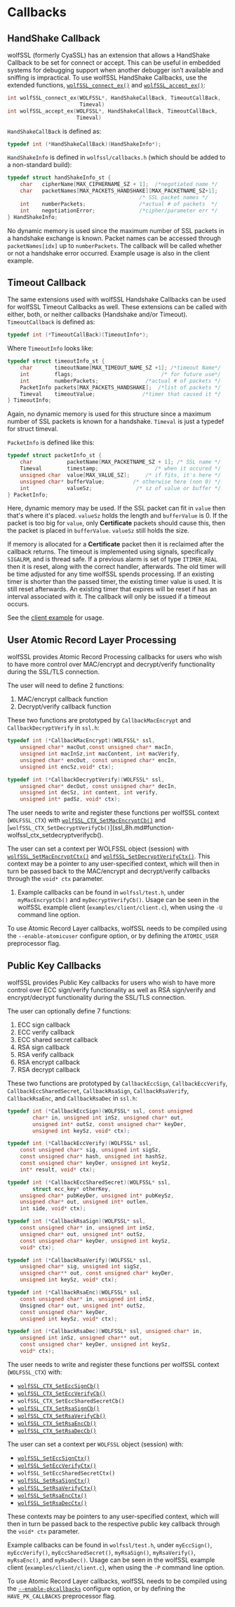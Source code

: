 # Callbacks

## HandShake Callback

wolfSSL (formerly CyaSSL) has an extension that allows a HandShake Callback to be set for connect or accept. This can be useful in embedded systems for debugging support when another debugger isn’t available and sniffing is impractical. To use wolfSSL HandShake Callbacks, use the extended functions, [`wolfSSL_connect_ex()`](ssl_8h.md#function_wolfssl_connect_ex) and [`wolfSSL_accept_ex()`](ssl_8h.md#function-wolfssl_accept_ex):

```c
int wolfSSL_connect_ex(WOLFSSL*, HandShakeCallBack, TimeoutCallBack,
                       Timeval)
int wolfSSL_accept_ex(WOLFSSL*, HandShakeCallBack, TimeoutCallBack,
                      Timeval)
```

`HandShakeCallBack` is defined as:

```c
typedef int (*HandShakeCallBack)(HandShakeInfo*);
```

`HandShakeInfo` is defined in `wolfssl/callbacks.h` (which should be added to a non-standard build):

```c
typedef struct handShakeInfo_st {
    char   cipherName[MAX_CIPHERNAME_SZ + 1];  /*negotiated name */
    char   packetNames[MAX_PACKETS_HANDSHAKE][MAX_PACKETNAME_SZ+1];
                                          /* SSL packet names */
    int    numberPackets;                 /*actual # of packets  */
    int    negotiationError;              /*cipher/parameter err */
} HandShakeInfo;
```

No dynamic memory is used since the maximum number of SSL packets in a handshake exchange is known. Packet names can be accessed through `packetNames[idx]` up to `numberPackets`. The callback will be called whether or not a handshake error occurred.  Example usage is also in the client example.

## Timeout Callback

The same extensions used with wolfSSL Handshake Callbacks can be used for wolfSSL Timeout Callbacks as well. These extensions can be called with either, both, or neither callbacks (Handshake and/or Timeout). `TimeoutCallback` is defined as:

```c
typedef int (*TimeoutCallBack)(TimeoutInfo*);
```

Where `TimeoutInfo` looks like:

```c
typedef struct timeoutInfo_st {
    char       timeoutName[MAX_TIMEOUT_NAME_SZ +1]; /*timeout Name*/
    int        flags;                            /* for future use*/
    int        numberPackets;               /*actual # of packets */
    PacketInfo packets[MAX_PACKETS_HANDSHAKE];  /*list of packets */
    Timeval    timeoutValue;               /*timer that caused it */
} TimeoutInfo;
```

Again, no dynamic memory is used for this structure since a maximum number of SSL packets is known for a handshake. `Timeval` is just a typedef for struct timeval.

`PacketInfo` is defined like this:

```c
typedef struct packetInfo_st {
    char           packetName[MAX_PACKETNAME_SZ + 1]; /* SSL name */
    Timeval        timestamp;                  /* when it occured */
    unsigned char  value[MAX_VALUE_SZ];     /* if fits, it's here */
    unsigned char* bufferValue;         /* otherwise here (non 0) */
    int            valueSz;              /* sz of value or buffer */
} PacketInfo;
```

Here, dynamic memory may be used. If the SSL packet can fit in `value` then that's where it's placed. `valueSz` holds the length and `bufferValue` is 0. If the packet is too big for `value`, only **Certificate** packets should cause this, then the packet is placed in `bufferValue`. `valueSz` still holds the size.

If memory is allocated for a **Certificate** packet then it is reclaimed after the callback returns. The timeout is implemented using signals, specifically `SIGALRM`, and is thread safe. If a previous  alarm is set of type `ITIMER_REAL` then it is reset, along with the correct handler, afterwards. The old timer will be time adjusted for any time wolfSSL spends processing. If an existing timer is shorter than the passed timer, the existing timer value is used. It is still reset afterwards. An existing timer that expires will be reset if has an interval associated with it. The callback will only be issued if a timeout occurs.

See the [client example](chapter03.md#client-example) for usage.

## User Atomic Record Layer Processing

wolfSSL provides Atomic Record Processing callbacks for users who wish to have more control over MAC/encrypt and decrypt/verify functionality during the SSL/TLS connection.

The user will need to define 2 functions:

1. MAC/encrypt callback function
2. Decrypt/verify callback function

These two functions are prototyped by `CallbackMacEncrypt` and `CallbackDecryptVerify` in `ssl.h`:

```c
typedef int (*CallbackMacEncrypt)(WOLFSSL* ssl,
    unsigned char* macOut,const unsigned char* macIn,
    unsigned int macInSz,int macContent, int macVerify,
    unsigned char* encOut, const unsigned char* encIn,
    unsigned int encSz,void* ctx);

typedef int (*CallbackDecryptVerify)(WOLFSSL* ssl,
    unsigned char* decOut, const unsigned char* decIn,
    unsigned int decSz, int content, int verify,
    unsigned int* padSz, void* ctx);
```

The user needs to write and register these functions per wolfSSL context (`WOLFSSL_CTX`) with [`wolfSSL_CTX_SetMacEncryptCb()`](ssl_8h.md#function-wolfssl_ctx_setmacencryptcb) and [`wolfSSL_CTX_SetDecryptVerifyCb()`](ssl_8h.md#function-wolfssl_ctx_setdecryptverifycb().

The user can set a context per WOLFSSL object (session) with [`wolfSSL_SetMacEncryptCtx()`](ssl_8h.md#function-wolfssl_setmacencryptctx) and [`wolfSSL_SetDecryptVerifyCtx()`](ssl_8h.md#function-wolfssl_setdecryptverifyctx).  This context may be a pointer to any user-specified context, which will then in turn be passed back to the MAC/encrypt and decrypt/verify callbacks through the `void* ctx` parameter.

1. Example callbacks can be found in `wolfssl/test.h`, under `myMacEncryptCb()` and `myDecryptVerifyCb()`.  Usage can be seen in the wolfSSL example client (`examples/client/client.c`), when using the `-U` command line option.

To use Atomic Record Layer callbacks, wolfSSL needs to be compiled using the `--enable-atomicuser` configure option, or by defining the `ATOMIC_USER` preprocessor flag.

## Public Key Callbacks

wolfSSL provides Public Key callbacks for users who wish to have more control over ECC sign/verify functionality as well as RSA sign/verify and encrypt/decrypt functionality during the SSL/TLS connection.

The user can optionally define 7 functions:

1. ECC sign callback
2. ECC verify callback
3. ECC shared secret callback
4. RSA sign callback
5. RSA verify callback
6. RSA encrypt callback
7. RSA decrypt callback

These two functions are prototyped by `CallbackEccSign`, `CallbackEccVerify`, `CallbackEccSharedSecret`, `CallbackRsaSign`, `CallbackRsaVerify`, `CallbackRsaEnc`, and `CallbackRsaDec` in `ssl.h`:

```c
typedef int (*CallbackEccSign)(WOLFSSL* ssl, const unsigned
        char* in, unsigned int inSz, unsigned char* out,
        unsigned int* outSz, const unsigned char* keyDer,
        unsigned int keySz, void* ctx);

typedef int (*CallbackEccVerify)(WOLFSSL* ssl,
    const unsigned char* sig, unsigned int sigSz,
    const unsigned char* hash, unsigned int hashSz,
    const unsigned char* keyDer, unsigned int keySz,
    int* result, void* ctx);

typedef int (*CallbackEccSharedSecret)(WOLFSSL* ssl,
        struct ecc_key* otherKey,
    unsigned char* pubKeyDer, unsigned int* pubKeySz,
    unsigned char* out, unsigned int* outlen,
    int side, void* ctx);

typedef int (*CallbackRsaSign)(WOLFSSL* ssl,
    const unsigned char* in, unsigned int inSz,
    unsigned char* out, unsigned int* outSz,
    const unsigned char* keyDer, unsigned int keySz,
    void* ctx);

typedef int (*CallbackRsaVerify)(WOLFSSL* ssl,
    unsigned char* sig, unsigned int sigSz,
    unsigned char** out, const unsigned char* keyDer,
    unsigned int keySz, void* ctx);

typedef int (*CallbackRsaEnc)(WOLFSSL* ssl,
    const unsigned char* in, unsigned int inSz,
    Unsigned char* out, unsigned int* outSz,
    const unsigned char* keyDer,
    unsigned int keySz, void* ctx);

typedef int (*CallbackRsaDec)(WOLFSSL* ssl, unsigned char* in,
    unsigned int inSz, unsigned char** out,
    const unsigned char* keyDer, unsigned int keySz,
    void* ctx);
```

The user needs to write and register these functions per wolfSSL context (`WOLFSSL_CTX`) with:

* [`wolfSSL_CTX_SetEccSignCb()`](ssl_8h.md#function-wolfssl_ctx_seteccsigncb)
* [`wolfSSL_CTX_SetEccVerifyCb()`](ssl_8h.md#function-wolfssl_ctx_seteccverifycb)
* `wolfSSL_CTX_SetEccSharedSecretCb()`
* [`wolfSSL_CTX_SetRsaSignCb()`](ssl_8h.md#function-wolfssl_ctx_setrsasigncb)
* [`wolfSSL_CTX_SetRsaVerifyCb()`](ssl_8h.md#function-wolfssl_ctx_setrsaverifycb)
* [`wolfSSL_CTX_SetRsaEncCb()`](ssl_8h.md#function-wolfssl_ctx_setrsaenccb)
* [`wolfSSL_CTX_SetRsaDecCb()`](ssl_8h.md#function-wolfssl_ctx_setrsadeccb)

The user can set a context per `WOLFSSL` object (session) with:

* [`wolfSSL_SetEccSignCtx()`](ssl_8h.md#function-wolfssl_seteccsignctx)
* [`wolfSSL_SetEccVerifyCtx()`](ssl_8h.md#function-wolfssl_seteccverifyctx)
* `wolfSSL_SetEccSharedSecretCtx()`
* [`wolfSSL_SetRsaSignCtx()`](ssl_8h.md#function-wolfssl_setrsasignctx)
* [`wolfSSL_SetRsaVerifyCtx()`](ssl_8h.md#function-wolfssl_setrsaverifyctx)
* [`wolfSSL_SetRsaEncCtx()`](ssl_8h.md#function-wolfssl_setrsaencctx)
* [`wolfSSL_SetRsaDecCtx()`](ssl_8h.md#function-wolfssl_setrsadecctx)

These contexts may be pointers to any user-specified context, which will then in turn be passed back to the respective public key callback through the `void* ctx` parameter.

Example callbacks can be found in `wolfssl/test.h`, under `myEccSign()`, `myEccVerify()`, `myEccSharedSecret()`, `myRsaSign()`, `myRsaVerify()`, `myRsaEnc()`, and `myRsaDec()`.  Usage can be seen in the wolfSSL example client (`examples/client/client.c`), when using the `-P` command line option.

To use Atomic Record Layer callbacks, wolfSSL needs to be compiled using the [`--enable-pkcallbacks`](chapter02.md#enable-pkcallbacks) configure option, or by defining the `HAVE_PK_CALLBACKS` preprocessor flag.
